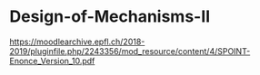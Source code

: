 # Design-of-Mechanisms-II
https://moodlearchive.epfl.ch/2018-2019/pluginfile.php/2243356/mod_resource/content/4/SPOINT-Enonce_Version_10.pdf
